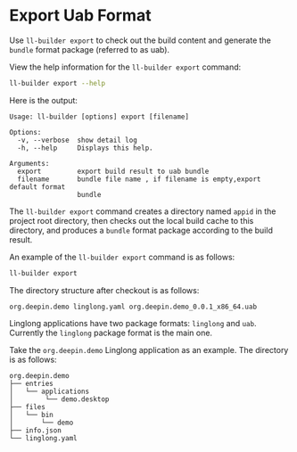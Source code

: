 <!--
SPDX-FileCopyrightText: 2023 UnionTech Software Technology Co., Ltd.

SPDX-License-Identifier: LGPL-3.0-or-later
-->

# Export Uab Format

Use `ll-builder export` to check out the build content and generate the `bundle` format package (referred to as uab).

View the help information for the `ll-builder export` command:

```bash
ll-builder export --help
```

Here is the output:

```text
Usage: ll-builder [options] export [filename]

Options:
  -v, --verbose  show detail log
  -h, --help     Displays this help.

Arguments:
  export         export build result to uab bundle
  filename       bundle file name , if filename is empty,export default format
                 bundle
```

The `ll-builder export` command creates a directory named `appid` in the project root directory, then checks out the local build cache to this directory, and produces a `bundle` format package according to the build result.

An example of the `ll-builder export` command is as follows:

```bash
ll-builder export
```

The directory structure after checkout is as follows:

```text
org.deepin.demo linglong.yaml org.deepin.demo_0.0.1_x86_64.uab
```

Linglong applications have two package formats: `linglong` and `uab`. Currently the `linglong` package format is the main one.

Take the `org.deepin.demo` Linglong application as an example. The directory is as follows:

```text
org.deepin.demo
├── entries
│   └── applications
│        └── demo.desktop
├── files
│   └── bin
│       └── demo
├── info.json
└── linglong.yaml
```
